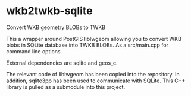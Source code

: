# wkb2twkb-sqlite
Convert WKB geometry BLOBs to TWKB

This a wrapper around PostGIS liblwgeom allowing you to convert WKB blobs in SQLite database into TWKB BLOBs. As a src/main.cpp for command line options.

External dependencies are sqlite and geos_c. 

The relevant code of liblwgeom has been copied into the repository. In addition, sqlite3pp has been used to communicate with SQLite. This C++ library is pulled as a submodule into this project.
